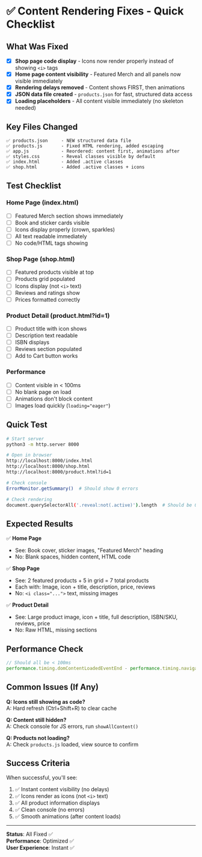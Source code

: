 # ✅ Content Rendering Fixes - Quick Checklist

## What Was Fixed

- [x] **Shop page code display** - Icons now render properly instead of showing `<i>` tags
- [x] **Home page content visibility** - Featured Merch and all panels now visible immediately
- [x] **Rendering delays removed** - Content shows FIRST, then animations
- [x] **JSON data file created** - `products.json` for fast, structured data access
- [x] **Loading placeholders** - All content visible immediately (no skeleton needed)

## Key Files Changed

```
✅ products.json     - NEW structured data file
✅ products.js       - Fixed HTML rendering, added escaping
✅ app.js            - Reordered: content first, animations after
✅ styles.css        - Reveal classes visible by default
✅ index.html        - Added .active classes
✅ shop.html         - Added .active classes + icons
```

## Test Checklist

### Home Page (index.html)
- [ ] Featured Merch section shows immediately
- [ ] Book and sticker cards visible
- [ ] Icons display properly (crown, sparkles)
- [ ] All text readable immediately
- [ ] No code/HTML tags showing

### Shop Page (shop.html)
- [ ] Featured products visible at top
- [ ] Products grid populated
- [ ] Icons display (not `<i>` text)
- [ ] Reviews and ratings show
- [ ] Prices formatted correctly

### Product Detail (product.html?id=1)
- [ ] Product title with icon shows
- [ ] Description text readable
- [ ] ISBN displays
- [ ] Reviews section populated
- [ ] Add to Cart button works

### Performance
- [ ] Content visible in < 100ms
- [ ] No blank page on load
- [ ] Animations don't block content
- [ ] Images load quickly (`loading="eager"`)

## Quick Test

```bash
# Start server
python3 -m http.server 8000

# Open in browser
http://localhost:8000/index.html
http://localhost:8000/shop.html
http://localhost:8000/product.html?id=1

# Check console
ErrorMonitor.getSummary()  # Should show 0 errors

# Check rendering
document.querySelectorAll('.reveal:not(.active)').length  # Should be 0
```

## Expected Results

✅ **Home Page**
- See: Book cover, sticker images, "Featured Merch" heading
- No: Blank spaces, hidden content, HTML code

✅ **Shop Page**  
- See: 2 featured products + 5 in grid = 7 total products
- Each with: Image, icon + title, description, price, reviews
- No: `<i class="...">` text, missing images

✅ **Product Detail**
- See: Large product image, icon + title, full description, ISBN/SKU, reviews, price
- No: Raw HTML, missing sections

## Performance Check

```javascript
// Should all be < 100ms
performance.timing.domContentLoadedEventEnd - performance.timing.navigationStart
```

## Common Issues (If Any)

**Q: Icons still showing as code?**  
A: Hard refresh (Ctrl+Shift+R) to clear cache

**Q: Content still hidden?**  
A: Check console for JS errors, run `showAllContent()`

**Q: Products not loading?**  
A: Check `products.js` loaded, view source to confirm

## Success Criteria

When successful, you'll see:
1. ✅ Instant content visibility (no delays)
2. ✅ Icons render as icons (not `<i>` text)
3. ✅ All product information displays
4. ✅ Clean console (no errors)
5. ✅ Smooth animations (after content loads)

---

**Status**: All Fixed ✅  
**Performance**: Optimized ✅  
**User Experience**: Instant ✅
